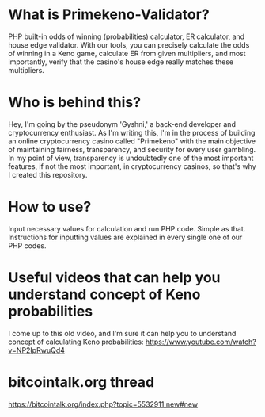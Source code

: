 # What is Primekeno-Validator?
PHP built-in odds of winning (probabilities) calculator, ER calculator, and house edge validator. With our tools, you can precisely calculate the odds of winning in a Keno game, calculate ER from given multipliers, and most importantly, verify that the casino's house edge really matches these multipliers.

# Who is behind this?
Hey, I'm going by the pseudonym 'Gyshni,' a back-end developer and cryptocurrency enthusiast. As I'm writing this, I'm in the process of building an online cryptocurrency casino called "Primekeno" with the main objective of maintaining fairness, transparency, and security for every user gambling. In my point of view, transparency is undoubtedly one of the most important features, if not the most important, in cryptocurrency casinos, so that's why I created this repository.

# How to use?
Input necessary values for calculation and run PHP code. Simple as that. Instructions for inputting values are explained in every single one of our PHP codes.

# Useful videos that can help you understand concept of Keno probabilities
I come up to this old video, and I'm sure it can help you to understand concept of calculating Keno probabilities:
https://www.youtube.com/watch?v=NP2IpRwuQd4

# bitcointalk.org thread
https://bitcointalk.org/index.php?topic=5532911.new#new
